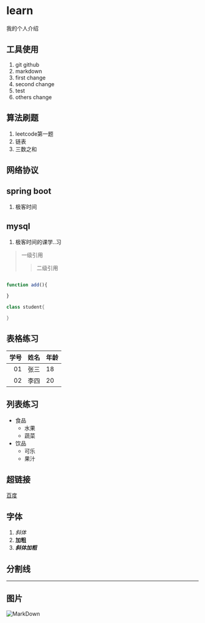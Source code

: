 # learn
我的个人介绍


## 工具使用
1. git  github
2. markdown
3. first change
4. second change
5. test
6. others change

## 算法刷题
1. leetcode第一题
2. 链表
3. 三数之和


## 网络协议

## spring boot
1. 极客时间

## mysql
1. 极客时间的课学..习


> 一级引用
>>二级引用

```js

function add(){
  
}
```

```java
class student{

}
```

## 表格练习

学号|姓名|年龄
--:|:--:|:--
01|张三|18
02|李四|20

## 列表练习
* 食品
   * 水果
   * 蔬菜
* 饮品
   * 可乐
   * 果汁

## 超链接
[百度](https://www.baidu.com/)

## 字体
1. *斜体*
2. **加粗**
3. ***斜体加粗***

## 分割线
***

## 图片
![MarkDown](https://img-blog.csdnimg.cn/20200709144611303.png)
